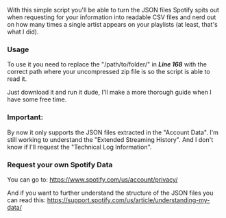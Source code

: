 With this simple script you'll be able to turn the JSON files Spotify spits out when requesting for your information into readable CSV files and nerd out on how many times a single artist appears on your playlists (at least, that's what I did).

### Usage
To use it you need to replace the "/path/to/folder/" in **_Line 168_** with the correct path where your uncompressed zip file is so the script is able to read it.

Just download it and run it dude, I'll make a more thorough guide when I have some free time.

### Important:
By now it only supports the JSON files extracted in the "Account Data".
I'm still working to understand the "Extended Streaming History".
And I don't know if I'll request the "Technical Log Information".



### Request your own Spotify Data
You can go to:
https://www.spotify.com/us/account/privacy/

And if you want to further understand the structure of the JSON files you can read this:
https://support.spotify.com/us/article/understanding-my-data/
